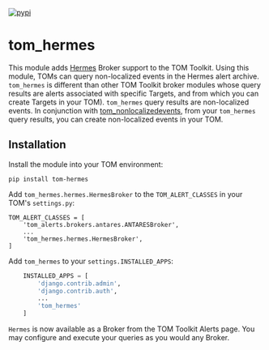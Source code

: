 [![pypi](https://img.shields.io/pypi/v/tom-hermes.svg)](https://pypi.python.org/pypi/tom-hermes)

# tom_hermes
This module adds [Hermes](https://hermes.lco.global) Broker
support to the TOM Toolkit. Using this module, TOMs can query non-localized events in the Hermes alert archive.
`tom_hermes` is different than other TOM Toolkit broker modules whose query results are alerts associated with specific Targets, and from which you can create Targets in your TOM). `tom_hermes` query results are non-localized events. In conjunction with [tom_nonlocalizedevents](https://pypi.python.org/pypi/tom-nonlocalizedevents), from your `tom_hermes` query results, you can create non-localized events in your TOM.

## Installation

Install the module into your TOM environment:

    pip install tom-hermes

Add `tom_hermes.hermes.HermesBroker` to the `TOM_ALERT_CLASSES` in your TOM's `settings.py`:

    TOM_ALERT_CLASSES = [
        'tom_alerts.brokers.antares.ANTARESBroker',
        ...
        'tom_hermes.hermes.HermesBroker',
    ]


Add `tom_hermes` to your `settings.INSTALLED_APPS`:

```python
    INSTALLED_APPS = [
        'django.contrib.admin',
        'django.contrib.auth',
        ...
        'tom_hermes'
    ]
```

`Hermes` is now available as a Broker from the TOM Toolkit Alerts page. You may configure and execute your queries as you would any Broker.
